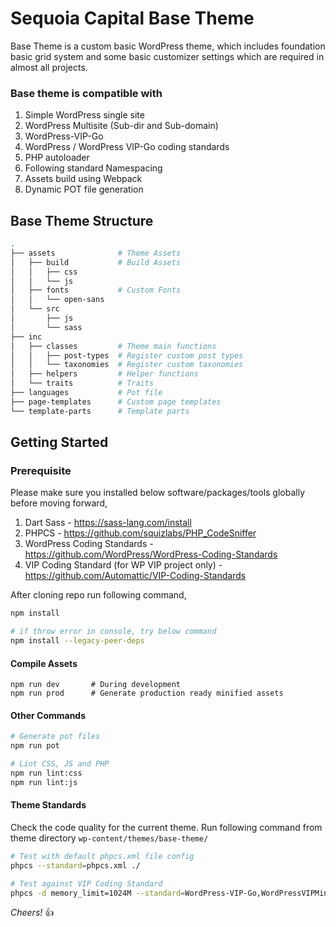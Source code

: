 Sequoia Capital Base Theme
===

Base Theme is a custom basic WordPress theme, which includes foundation basic grid system and some basic customizer settings which are required in almost all projects.

### Base theme is compatible with

1. Simple WordPress single site
2. WordPress Multisite (Sub-dir and Sub-domain)
3. WordPress-VIP-Go
4. WordPress / WordPress VIP-Go coding standards
5. PHP autoloader
6. Following standard Namespacing
7. Assets build using Webpack
8. Dynamic POT file generation

Base Theme Structure
---------------

```bash
.
├── assets              # Theme Assets
│   ├── build           # Build Assets
│   │   ├── css
│   │   └── js
│   ├── fonts           # Custom Fonts
│   │   └── open-sans
│   └── src
│       ├── js
│       └── sass
├── inc
│   ├── classes         # Theme main functions
│   │   ├── post-types  # Register custom post types
│   │   └── taxonomies  # Register custom taxonomies
│   ├── helpers         # Helper functions
│   └── traits          # Traits
├── languages           # Pot file
├── page-templates      # Custom page templates
└── template-parts      # Template parts
```

Getting Started
---------------

### Prerequisite

Please make sure you installed below software/packages/tools globally before moving forward,

1. Dart Sass - https://sass-lang.com/install
2. PHPCS - https://github.com/squizlabs/PHP_CodeSniffer
3. WordPress Coding Standards - https://github.com/WordPress/WordPress-Coding-Standards
4. VIP Coding Standard (for WP VIP project only) - https://github.com/Automattic/VIP-Coding-Standards

After cloning repo run following command,

```bash
npm install

# if throw error in console, try below command
npm install --legacy-peer-deps
```

#### Compile Assets

```
npm run dev       # During development
npm run prod      # Generate production ready minified assets
```

#### Other Commands

```bash
# Generate pot files
npm run pot

# Lint CSS, JS and PHP
npm run lint:css
npm run lint:js
```

#### Theme Standards

Check the code quality for the current theme.
Run following command from theme directory `wp-content/themes/base-theme/`

```bash
# Test with default phpcs.xml file config
phpcs --standard=phpcs.xml ./

# Test against VIP Coding Standard
phpcs -d memory_limit=1024M --standard=WordPress-VIP-Go,WordPressVIPMinimum -s --ignore=vendor,node_modules,tests,apigen,predis,build ./
```

_Cheers!_ 👍

